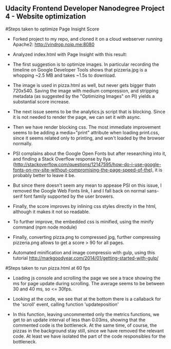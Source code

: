 ## Udacity Frontend Developer Nanodegree Project 4 - Website optimization

#Steps taken to optimize Page Insight Score

- Forked project to my repo, and cloned it on a cloud webserver running Apache2: http://vindrop.noip.me:8080

- Analyzed index.html with Page Insight with this result:

- The first suggestion is to optimize images. In particular recording the timeline on Google Developer Tools shows that pizzeria.jpg is a whopping ~2.5 MB and takes ~1.5s to download.

- The image is used in pizza.html as well, but never gets bigger thatn 720x540. Saving the image with medium compression, and stripping metadata (as suggested by the "Optimizing Images" on PI) yields a substantial score increase.

- The next issue seems to be the analytics.js script that is blocking. Since it is not needed to render the page, we can set it with async.

- Then we have render blocking css. The most immediate improvement seems to be adding a media="print" attribute when loading print.css, since it seems related only to printing, and won't loaded by the browser normally.

- PSI complains about the Google Open Fonts but after researching into it, and finding a Stack Overflow response by Ilya (http://stackoverflow.com/questions/12147595/how-do-i-use-google-fonts-on-my-site-without-compromising-the-page-speed-of-the), it is probably better to leave it be.

- But since there doesn't seem any mean to appease PSI on this issue, I removed the Google Web Fonts link, I and I fall back on normal sans-serif font family supported by the user browers.

- Finally, the score improves by inlining css styles directly in the html, although it makes it not so readable.

- To further improve, the embedded css is minified, using the minify command (npm node module)

- Finally, converting pizza.png to compressed jpg, further compressing pizzeria.png allows to get a score > 90 for all pages.

- Automated minification and image compressio with gulp, using this tutorial http://markgoodyear.com/2014/01/getting-started-with-gulp/


#Steps taken to run pizza.html at 60 fps

- Loading js console and scrolling the page we see a trace showing the ms for page update during scrolling. The average seems to be between 30 and 40 ms, so <= 30fps.

- Looking at the code, we see that at the bottom there is a callaback for the 'scroll' event, calling function 'updateposition'

- In this function, leaving uncommented only the metrics functions, we get to an update interval of less than 0.03ms, showing that the commented code is the bottleneck. At the same time, of course, the pizzas in the background stay still, since we have removed the relevant code. At least we have isolated the part of the code responsibles for the bottleneck.
